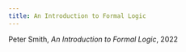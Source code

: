 ```yaml
---
title: An Introduction to Formal Logic
---
```


Peter Smith, _An Introduction to Formal Logic_, 2022

<!--more-->